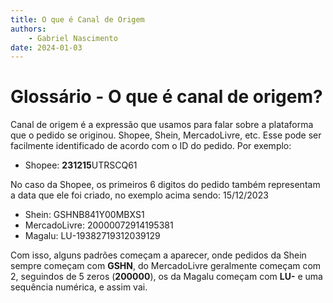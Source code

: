 ```yaml
---
title: O que é Canal de Origem
authors:
    - Gabriel Nascimento
date: 2024-01-03
---
```


# Glossário - O que é canal de origem?

Canal de origem é a expressão que usamos para falar sobre a plataforma que o pedido se originou. Shopee, Shein, MercadoLivre, etc. Esse pode ser facilmente identificado de acordo com o ID do pedido. Por exemplo:

- Shopee: **231215**UTRSCQ61

No caso da Shopee, os primeiros 6 digitos do pedido também representam a data que ele foi criado, no exemplo acima sendo: 15/12/2023

- Shein: GSHNB841Y00MBXS1
- MercadoLivre: 20000072914195381
- Magalu: LU-19382719312039129

Com isso, alguns padrões começam a aparecer, onde pedidos da Shein sempre começam com **GSHN**, do MercadoLivre geralmente começam com 2, seguindos de 5 zeros (**200000**), os da Magalu começam com **LU-** e uma sequência numérica, e assim vai.